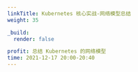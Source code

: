 ```yaml
---
linkTitle: Kubernetes 核心实战-网络模型总结
weight: 35

_build:
  render: false

profit: 总结 Kubernetes 的网络模型
time: 2021-12-17 20:00-20:40
---
```


